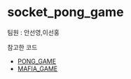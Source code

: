 # socket_pong_game

팀원 : 안선영,이선홍

참고한 코드

* [PONG_GAME](https://www.notion.so/dd9467e040324c1a9ad9acc111a4f7af#d10bd8df40ec4ef2bd311591c5e25d67)
* [MAFIA_GAME](https://www.notion.so/dd9467e040324c1a9ad9acc111a4f7af#96fa0770c8f549e49c433457630a6097)
